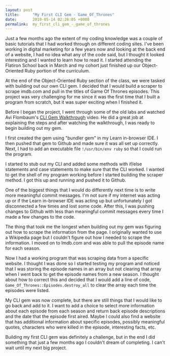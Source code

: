 ```yaml
---
layout: post
title:      "My First CLI Gem - Game_Of_Thrones"
date:       2019-05-14 02:26:05 +0000
permalink:  my_first_cli_gem_-_game_of_thrones
---
```



Just a few months ago the extent of my coding knowledge was a couple of basic tutorials that I had worked through on different coding sites.  I've been working in digital marketing for a few years now and looking at the back end of a website, I had no idea what any of the code said, but I thought it looked interesting and I wanted to learn how to read it.  I started attending the Flatiron School back in March and my cohort just finished up our Object-Oriented Ruby portion of the curriculum.

At the end of the Object-Oriented Ruby section of the class, we were tasked with building out our own CLI gem.  I decided that I would build a scraper to scrape imdb.com and pull in the titles of Game Of Thrones episodes.  This project was very challenging for me since it was the first time that I built a program from scratch, but it was super exciting when I finished it.

Before I began the project, I went through some of the old labs and watched Avi Flombaum's [CLI Gem Walkthrough](https://www.youtube.com/watch?v=_lDExWIhYKI) video.  He did a great job at explaining the steps and after watching the walkthrough, I was ready to begin building out my gem.

I first created the gem using "bundler gem" in my Learn in-browser IDE.  I then pushed that gem to Github and made sure it was all set up correctly.  Next, I had to add an executable file `!/usr/bin/env ruby` so that I could run the program.

I started to stub out my CLI and added some methods with if/else statements and case statements to make sure that the CLI worked.  I wanted to get the shell of my program working before I started building the scraper method.  I got this up and running and pushed it to Github.

One of the biggest things that I would do differently next time is to write more meaningful commit messages.  I'm not sure if my internet was acting up or if the Learn in-browser IDE was acting up but unfortunately I got disconnected a few times and lost some code.  After this, I was pushing changes to Github with less than meaningful commit messages every time I made a few changes to the code.

The thing that took me the longest when building out my gem was figuring out how to scrape the information from the page.  I originally wanted to use a Wikipedia page but I couldn't figure out how I needed to scrape the information.  I moved on to Imdb.com and was able to pull the episode name for each season.

Now I had a working program that was scraping data from a specific website.  I thought I was done so I started testing my program and noticed that I was storing the episode names in an array but not clearing that array when I went back to get the episode names from a new season.  I thought about how to correct this and decided that I would add a line of code, `Game_Of_Thrones::Episodes.destroy_all` to clear the array each time the episodes were listed.

My CLI gem was now complete, but there are still things that I would like to go back and add to it.  I want to add a choice to select more information about each episode from each season and return back episode descriptions and the date that the episode first aired.  Maybe I could also find a website that has additional information about specific episodes, possibly meaningful quotes, characters who were killed in the episode, interesting facts, etc.

Building my first CLI gem was definitely a challenge, but in the end I did something that just a few months ago I couldn't dream of completing.  I can't wait until my next big project.
